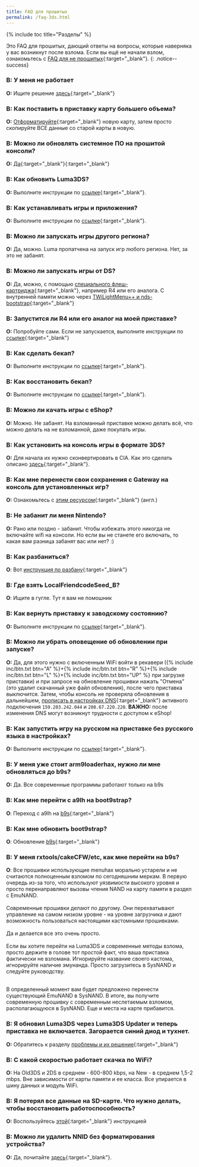 ```yaml
---
title: FAQ для прошитых
permalink: /faq-3ds.html
---
```

{% include toc title="Разделы" %}

Это FAQ для прошитых, дающий ответы на вопросы, которые наверняка у вас возникнут после взлома. Если вы ещё не начали взлом, ознакомьтесь с [FAQ для не прошитых](faq){:target="_blank"}.
{: .notice--success}

### **В:** У меня не работает       
**О:** Ищите решение [здесь](troubleshooting){:target="_blank"}

### **В:** Как поставить в приставку карту большего объема?       
**О:** [Отформатируйте](clean_sd#ii-форматирование-sd-карты){:target="_blank"} новую карту, затем просто скопируйте ВСЕ данные со старой карты в новую.

### **В:** Можно ли обновлять системное ПО на прошитой консоли?       
**О:** [Да](update-system){:target="_blank"}{:target="_blank"}

### **В:** Как обновить Luma3DS?       
**О:** Выполните инструкции по [ссылке](update-luma3ds){:target="_blank"}.

### **В:** Как устанавливать игры и приложения?       
**О:** Выполните инструкции по [ссылке](games){:target="_blank"}.

### **В:** Можно ли запускать игры другого региона?       
**О:** Да, можно. Luma пропатчена на запуск игр любого региона. Нет, за это не забанят. 

### **В:** Можно ли запускать игры от DS?       
**О:** Да, можно, с помощью [специального флеш-картриджа](r4){:target="_blank"}, например R4 или его аналога. С внутренней памяти можно через [TWiLightMenu++ и nds-bootstrap](https://vk.com/@vulpesvulpeos-faq-po-twilightmenu-i-nds-bootstrap){:target="_blank"}

### **В:** Запустится ли R4 или его аналог на моей приставке?       
**О:** Попробуйте сами. Если не запускается, выполните инструкции по [ссылке](troubleshooting#dsids-игры-не-работают-на-прошитой-приставке){:target="_blank"}

### **В:** Как сделать бекап?       
**О:** Выполните инструкции по [ссылке](godmode9-usage#nand_backup){:target="_blank"}.

### **В:** Как восстановить бекап?       
**О:** Выполните инструкции по [ссылке](godmode9-usage#nand_restore){:target="_blank"}.

### **В:** Можно ли качать игры с eShop?       
**О:** Можно. Не забанят. На взломанный приставке можно делать всё, что можно делать на не взломанной, даже покупать игры. 

### **В:** Как установить на консоль игры в формате 3DS?       
**О:** Для начала их нужно сконвертировать в CIA. Как это сделать описано [здесь](godmode9-usage#convert_3ds){:target="_blank"}.

### **В:** Как мне перенести свои сохранения с Gateway на консоль для установленных игр?    
**О:** Ознакомьтесь с [этим ресурсом](https://gbatemp.net/threads/425743/){:target="_blank"} (англ.)

### **В:** Не забанит ли меня Nintendo?       
**О:** Рано или поздно - забанит. Чтобы избежать этого никогда не включайте wifi на консоли. Но если вы не станете его включать, то какая вам разница забанят вас или нет? :)

### **В:** Как разбаниться?       
**О**: Вот [инструкция по разбану](https://4pda.to/forum/index.php?showtopic=612764&st=9140#entry61769717){:target="_blank"}

### **В:** Где взять LocalFriendcodeSeed_B?       
**О**: Ищите в гугле. Тут я вам не помошник

### **В:** Как вернуть приставку к заводскому состоянию?    
**О:** Выполните инструкции по [ссылке](uninstall-cfw){:target="_blank"}.

### **В:** Можно ли убрать оповещение об обновлении при запуске?       
**О:** Да, для этого нужно с включенным WiFi войти в рекавери ({% include inc/btn.txt btn="A" %}+{% include inc/btn.txt btn="R" %}+{% include inc/btn.txt btn="L" %}+{% include inc/btn.txt btn="UP" %} при загрузке приставки) и при запросе на обновление прошивки нажать "Отмена" (это удалит скачанный уже файл обновления), после чего приставка выключится. Затем, чтобы консоль не проверяла обновления в дальнейшем, [прописать в настройках DNS](http://en-americas-support.nintendo.com/app/answers/detail/a_id/217/~/how-to-manually-enter-dns-settings){:target="_blank"} активного подключения `159.203.242.044` и `208.67.220.220`. **ВАЖНО:** после изменения DNS могут возникнут трудности с доступом к eShop!

### **В:** Как запустить игру на русском на приставке без русского языка в настройках?       
**О:** Выполните инструкции по [ссылке](lumalocales){:target="_blank"}.

### **В:** У меня уже стоит arm9loaderhax, нужно ли мне обновляться до b9s? 
**О:** Да. Все современные программы работают только на b9s

### **В:** Как мне перейти с a9lh на boot9strap?       
**О**: Переход с a9lh на [b9s](a9lh-to-b9s){:target="_blank"}

### **В:** Как мне обновить boot9strap?       
**О**: Обновление [b9s](updating-b9s){:target="_blank"}

### **В:** У меня rxtools/cakeCFW/etc, как мне перейти на b9s?       
**О**: Все прошивки использующие menuhax морально устарели и не считаются полноценным взломом по сегодняшним меркам. В первую очередь из-за того, что используют уязвимости высокого уровня и просто перенаправляют вызовы чтения NAND на карту памяти в раздел с EmuNAND. 
<br><br>
Современные прошивки делают по другому. Они перехватывают управление на самом низком уровне - на уровне загрузчика и дают возможность пользоваться настоящими кастомными прошивками. 
<br><br>
Да и делается все это очень просто. 
<br><br>
Если вы хотите перейти на Luma3DS и современные методы взлома, просто держите в голове тот простой факт, что ваша приставка фактически не взломана. Игнорируйте название своего кастома, игнорируйте наличие эмунанда. Просто загрузитесь в SysNAND и следуйте руководству. 
<br><br>

В определенный момент вам будет предложено перенести существующий EmuNAND в SysNAND. В итоге, вы получите современную прошивку с современным неслетаемым взломом, располагающуюся в SysNAND. Еще и места на карте прибавится.

### **В:** Я обновил Luma3DS через Luma3DS Updater и теперь приставка не включается. Загорается синий диод и тухнет.
**О:** Обратитесь к разделу [проблемы и их решение](troubleshooting#lumaupdater){:target="_blank"}

### **В:** С какой скоростью работает скачка по WiFi?
**О:** На Old3DS и 2DS в среднем - 600-800 kbps, на New - в среднем 1,5-2 mbps. Вне зависимости от карты памяти и ее класса. Все упирается в шину данных и модуль WiFi.

### **В:** Я потерял все данные на SD-карте. Что нужно делать, чтобы восстановить работоспособность? 
**О:** Воспользуйтесь [этой](clean_sd){:target="_blank"} инструкцией

### **В:** Можно ли удалить NNID без форматирования устройства?    
**О:** Да, почитайте [здесь](godmode9-usage#rm_nnid){:target="_blank"}.